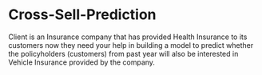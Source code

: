 # Cross-Sell-Prediction
Client is an Insurance company that has provided Health Insurance to its customers now they need your help in building a model to predict whether the policyholders (customers) from past year will also be interested in Vehicle Insurance provided by the company.
